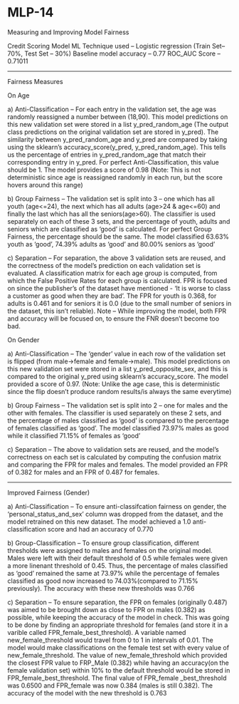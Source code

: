 # MLP-14
Measuring and Improving Model Fairness 

Credit Scoring Model
ML Technique used – Logistic regression (Train Set– 70%, Test Set – 30%)
Baseline model accuracy – 0.77
ROC_AUC Score – 0.71011

-------------------------------------------------------------------
Fairness Measures

On Age

a)	Anti-Classification – For each entry in the validation set, the age was randomly reassigned a number between (18,90). This model predictions on this new validation set were stored in a list y_pred_random_age (The output class predictions on the original validation set are stored in y_pred). The similarity between y_pred_random_age and y_pred are compared by taking using the sklearn’s accuracy_score(y_pred, y_pred_random_age). This tells us the percentage of entries in y_pred_random_age that match their corresponding entry in y_pred. For perfect Anti-Classification, this value should be 1. The model provides a score of 0.98 (Note: This is not deterministic since age is reassigned randomly in each run, but the score hovers around this range)

b)	Group Fairness – The validation set is split into 3 – one which has all youth (age<=24), the next which has all adults (age>24 & age<=60) and finally the last which has all the seniors(age>60). The classifier is used separately on each of these 3 sets, and the percentage of youth, adults and seniors which are classified as ‘good’ is calculated. For perfect Group Fairness, the percentage should be the same. The model classified 63.63% youth as ‘good’, 74.39% adults as ‘good’ and 80.00% seniors as ‘good’

c)	Separation – For separation, the above 3 validation sets are reused, and the correctness of the model’s prediction on each validation set is evaluated. A classification matrix for each age group is computed, from which the False Positive Rates for each group is calculated. FPR is focused on since the publisher’s of the dataset have mentioned - ‘It is worse to class a customer as good when they are bad’. The FPR for youth is 0.368, for adults is 0.461 and for seniors it is 0.0 (due to the small number of seniors in the dataset, this isn’t reliable). Note – While improving the model, both FPR and accuracy will be focused on, to ensure the FNR doesn’t become too bad.

On Gender

a)	Anti-Classification – The ‘gender’ value in each row of the validation set is flipped (from male->female and female->male). This model predictions on this new validation set were stored in a list y_pred_opposite_sex, and this is compared to the original y_pred using sklearn’s accuracy_score. The model provided a score of 0.97. (Note: Unlike the age case, this is deterministic since the flip doesn’t produce random results/is always the same everytime)

b)	Group Fairness – The validation set is split into 2 – one for males and the other with females. The classifier is used separately on these 2 sets, and the percentage of males classified as ‘good’ is compared to the percentage of females classified as ‘good’. The model classified 73.97% males as good while it classified 71.15% of females as ‘good’

c)	Separation – The above to validation sets are reused, and the model’s correctness on each set is calculated by computing the confusion matrix and comparing the FPR for males and females. The model provided an FPR of 0.382 for males and an FPR of 0.487 for females.

-------------------------------------------------------------------
Improved Fairness (Gender)

a)	Anti-Classification – To ensure anti-classifcation fairness on gender, the ‘personal_status_and_sex’ column was dropped from the dataset, and the model retrained on this new dataset. The model achieved a 1.0 anti-classification score and had an accuracy of 0.770

b)	Group-Classification – To ensure group classification, different thresholds were assigned to males and females on the original model. Males were left with their default threshold of 0.5 while females were given a more linenant threshold of 0.45. Thus, the percentage of males classified as ‘good’ remained the same at 73.97% while the percentage of females classified as good now increased to 74.03%(compared to 71.15% previously). The accuracy with these new thresholds was 0.766

c)	Separation – To ensure separation, the FPR on females (originally 0.487) was aimed to be brought down as close to FPR on males (0.382) as possible, while keeping the accuracy of the model in check. This was going to be done by finding an appropriate threshold for females (and store it in a varible called FPR_female_best_threshold). A variable named new_female_threshold would travel from 0 to 1 in intervals of 0.01. The model would make classifications on the female test set with every value of new_female_threshold. The value of new_female_threshold which provided the closest FPR value to FRP_Male (0.382) while having an accuracy(on the female validation set) within 10% to the default threshold would be stored in FPR_female_best_threshold. The final value of FPR_female _best_threshold was 0.6500 and FPR_female was now 0.384 (males is still 0.382). The accuracy of the model with the new threshold is 0.763
